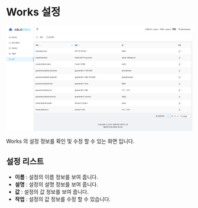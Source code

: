 # Works 설정

![works-admin-setting](../../assets/images/works-admin-setting.png)

Works 의 설정 정보를 확인 및 수정 할 수 있는 화면 입니다.

## 설정 리스트

- **이름** : 설정의 이름 정보를 보여 줍니다.
- **설명** : 설정의 설명 정보를 보여 줍니다.  
- **값** : 설정의 값 정보를 보여 줍니다.  
- **작업** : 설정의 값 정보를 수정 할 수 있습니다.